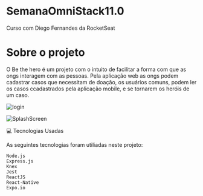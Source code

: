 # SemanaOmniStack11.0
Curso com Diego Fernandes da RocketSeat

# Sobre o projeto

O Be the hero é um projeto com o intuito de facilitar a forma com que as ongs interagem com as pessoas. Pela aplicação web as ongs podem cadastrar casos que necessitam de doação, os usuários comuns, podem ler os casos ccadastrados pela aplicação mobile, e se tornarem os heróis de um caso.

 ![login](https://user-images.githubusercontent.com/53453696/87104360-07996900-c22e-11ea-90f5-1895b0410e3f.png)

![SplashScreen](https://user-images.githubusercontent.com/53453696/87106360-aa081b00-c233-11ea-8600-511e378e3a5b.png)


💻 Tecnologias Usadas

As seguintes tecnologias foram utiliadas neste projeto:

    Node.js
    Express.js
    Knex
    Jest
    ReactJS
    React-Native
    Expo.io

